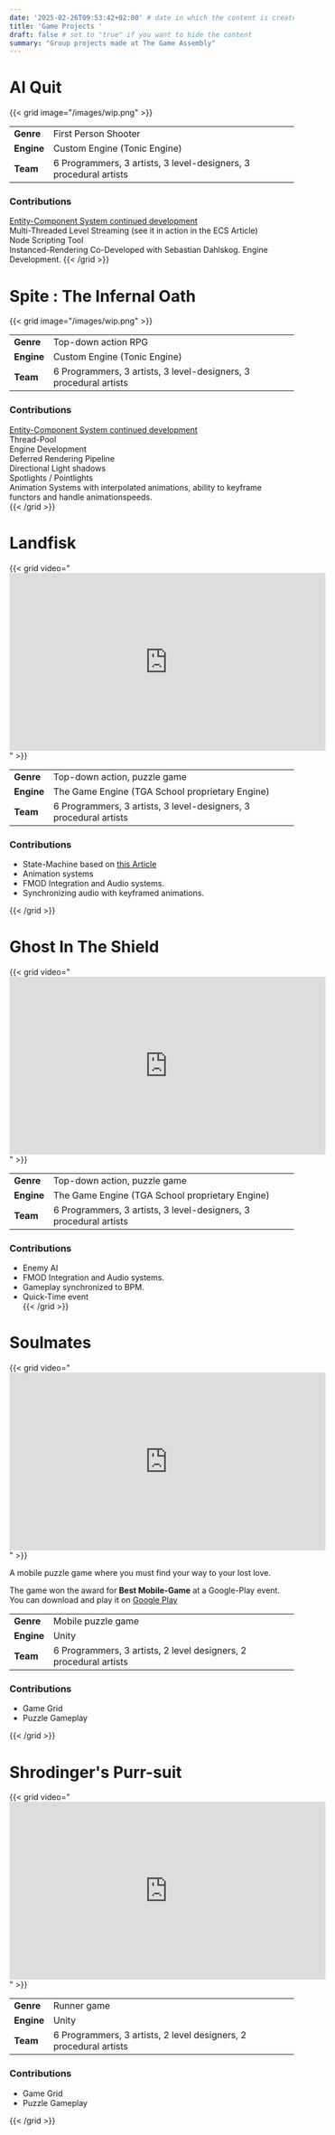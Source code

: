 ```yaml
---
date: '2025-02-26T09:53:42+02:00' # date in which the content is created - defaults to "today"
title: 'Game Projects '
draft: false # set to "true" if you want to hide the content 
summary: "Group projects made at The Game Assembly"
---
```


# AI Quit
{{< grid image="/images/wip.png" >}}

|   |    |
|---|---   |
| **Genre**   | First Person Shooter  |
| **Engine**  | Custom Engine (Tonic Engine)   |
|  **Team**  | 6 Programmers, 3 artists, 3 level-designers, 3 procedural artists  |
### Contributions 
[Entity-Component System continued development](https://williamarnberg.com/articles/ecs_article) </br>
Multi-Threaded Level Streaming (see it in action in the ECS Article)</br>
Node Scripting Tool </br>
Instanced-Rendering Co-Developed with Sebastian Dahlskog. 
Engine Development.
{{< /grid >}}
</br>

# Spite : The Infernal Oath

{{< grid image="/images/wip.png" >}}


|   |    |
|---|---   |
| **Genre**   | Top-down action RPG  |
| **Engine**  | Custom Engine (Tonic Engine)   |
|  **Team**  | 6 Programmers, 3 artists, 3 level-designers, 3 procedural artists  |
### Contributions 
[Entity-Component System continued development](https://williamarnberg.com/articles/ecs_article) </br>
Thread-Pool </br>
Engine Development </br>
Deferred Rendering Pipeline</br>
Directional Light shadows</br>
Spotlights / Pointlights</br>
Animation Systems with interpolated animations, ability to keyframe functors and handle animationspeeds.</br>
{{< /grid >}} 
</br>

# Landfisk </br>
{{< grid video="<iframe width='560' height='315' src='https://www.youtube.com/embed/RiGwJLRKLDE' frameborder='0' allowfullscreen></iframe>" >}} </br>

|   |    |
|---|---   |
| **Genre**   | Top-down action, puzzle game  |
| **Engine**  | The Game Engine (TGA School proprietary Engine)  |
|  **Team**  | 6 Programmers, 3 artists, 3 level-designers, 3 procedural artists  |
### Contributions 

- State-Machine based on [this Article](https://www.codeproject.com/Articles/1087619/State-Machine-Design-in-Cplusplus-2?fid=1902491&df=90&mpp=25&sort=Position&spc=Relaxed&select=5867047&tid=5857339) </br>
- Animation systems</br>
- FMOD Integration and Audio systems. </br>
- Synchronizing audio with keyframed animations. </br>

{{< /grid >}}
</br>

# Ghost In The Shield </br> 
{{< grid video="<iframe width='560' height='315' src='https://www.youtube.com/embed/Xii4a4BIEeE' frameborder='0' allowfullscreen></iframe>" >}}

|   |    |
|---|---   |
| **Genre**   | Top-down action, puzzle game  |
| **Engine**  | The Game Engine (TGA School proprietary Engine)  |
|  **Team**  | 6 Programmers, 3 artists, 3 level-designers, 3 procedural artists  |
### Contributions 

- Enemy AI </br>
- FMOD Integration and Audio systems. </br>
- Gameplay synchronized to BPM. </br>
- Quick-Time event </br>
{{< /grid >}}</br>

# Soulmates 
{{< grid video="<iframe width='560' height='315' src='https://www.youtube.com/embed/XJEwfZCnH8k' frameborder='0' allowfullscreen></iframe>" >}} </br>

A mobile puzzle game where you must find your way to your lost love. </br>

The game won the award for **Best Mobile-Game** at a Google-Play event. </br>
You can download and play it on [Google Play](https://play.google.com/store/apps/details?id=com.TheGameYardProductions.SoulMatesss&hl=sv)

|   |    |
|---|---|
| **Genre**   | Mobile puzzle game  |
| **Engine**  | Unity |
| **Team**  | 6 Programmers, 3 artists, 2 level designers, 2 procedural artists |

### Contributions
- Game Grid  
- Puzzle Gameplay  

{{< /grid >}}</br>


# Shrodinger's Purr-suit  </br>
{{< grid video="<iframe width='560' height='315' src='https://www.youtube.com/embed/YQw4IpDNZBE' frameborder='0' allowfullscreen></iframe>" >}} </br>



|   |    |
|---|---|
| **Genre**   | Runner game |
| **Engine**  | Unity |
| **Team**  | 6 Programmers, 3 artists, 2 level designers, 2 procedural artists |

### Contributions
- Game Grid  
- Puzzle Gameplay  

{{< /grid >}}